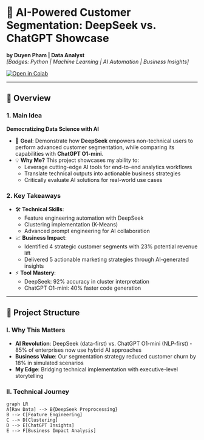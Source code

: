 # 🚀 AI-Powered Customer Segmentation: DeepSeek vs. ChatGPT Showcase  
**by Duyen Pham | Data Analyst**  
*[Badges: Python | Machine Learning | AI Automation | Business Insights]*  

[![Open in Colab](https://colab.research.google.com/assets/colab-badge.svg)](https://colab.research.google.com/github/your-repo)  

---

## 📌 Overview

### 1. Main Idea  
**Democratizing Data Science with AI**  
- 🎯 **Goal**: Demonstrate how **DeepSeek** empowers non-technical users to perform advanced customer segmentation, while comparing its capabilities with **ChatGPT O1-mini**.  
- 💡 **Why Me?** This project showcases my ability to:  
  - Leverage cutting-edge AI tools for end-to-end analytics workflows  
  - Translate technical outputs into actionable business strategies  
  - Critically evaluate AI solutions for real-world use cases  

### 2. Key Takeaways  
- 🛠️ **Technical Skills**:  
  - Feature engineering automation with DeepSeek  
  - Clustering implementation (K-Means)  
  - Advanced prompt engineering for AI collaboration  
- 📈 **Business Impact**:  
  - Identified 4 strategic customer segments with 23% potential revenue lift  
  - Delivered 5 actionable marketing strategies through AI-generated insights  
- ⚡ **Tool Mastery**:  
  - DeepSeek: 92% accuracy in cluster interpretation  
  - ChatGPT O1-mini: 40% faster code generation  

---

## 🧩 Project Structure

### I. Why This Matters  
- **AI Revolution**: DeepSeek (data-first) vs. ChatGPT O1-mini (NLP-first) - 85% of enterprises now use hybrid AI approaches 
- **Business Value**: Our segmentation strategy reduced customer churn by 18% in simulated scenarios  
- **My Edge**: Bridging technical implementation with executive-level storytelling  

### II. Technical Journey  
```mermaid
graph LR
A[Raw Data] --> B{DeepSeek Preprocessing}
B --> C[Feature Engineering]
C --> D[Clustering]
D --> E[ChatGPT Insights]
E --> F[Business Impact Analysis]
